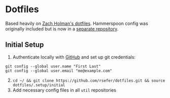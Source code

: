 # Dotfiles

Based heavily on [Zach Holman's dotfiles](https://github.com/holman/dotfiles). Hammerspoon config was originally included but is now in a [separate repository](https://github.com/rsefer/hammerspoon-config).

## Initial Setup

1. Authenticate locally with [GitHub](https://help.github.com/articles/connecting-to-github-with-ssh/) and set up git credentials:
```
git config --global user.name "First Last"
git config --global user.email "me@example.com"
```
2. `cd ~/ && git clone https://github.com/rsefer/dotfiles.git && source dotfiles/.setup/initial`
3. Add necessary config files in all `util` repositories
